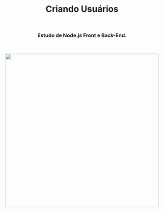 <h1 align="center">
  Criando Usuários</h1>
<br>
<h3 align="center">Estudo de Node.js Front e Back-End.</h3>
<br>
<br>

<div align="center">
  <img width="500px" src="https://github.com/feliperyo/criando-usuarios-react/blob/master/src/assets/mockup.png?raw=true"/>
</div>
